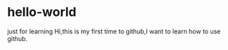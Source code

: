 # hello-world
just for learning
Hi,this is my first time to github,I want to learn how to use github.
